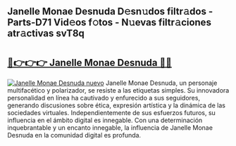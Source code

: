 ## Janelle Monae Desnuda D𝚎sn𝚞dos filtr𝚊dos - Parts-D71 Vid𝚎os f𝚘tos - N𝚞evas filtr𝚊ciones atr𝚊ctivas svT8q

# <h2><a href="http://mbbj44k.tromn.icu/?c=Janelle+Monae+Desnuda">🔗👉👉👉 Janelle Monae Desnuda 🔗🔗</a></h2>

[![Janelle Monae Desnuda nuevo](https://i.imgur.com/pEAQMta.gif)](http://mbbj44k.tromn.icu/?c=Janelle+Monae+Desnuda)
Janelle Monae Desnuda, un personaje multifacético y polarizador, se resiste a las etiquetas simples. Su innovadora personalidad en línea ha cautivado y enfurecido a sus seguidores, generando discusiones sobre ética, expresión artística y la dinámica de las sociedades virtuales. Independientemente de sus esfuerzos futuros, su influencia en el ámbito digital es innegable. Con una determinación inquebrantable y un encanto innegable, la influencia de Janelle Monae Desnuda en la comunidad digital es profunda.
